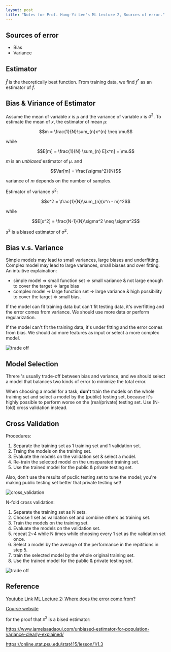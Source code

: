 ```yaml
---
layout: post
title: "Notes for Prof. Hung-Yi Lee's ML Lecture 2, Sources of error."
---
```


## Sources of error
 - Bias
 - Variance

## Estimator

$\hat{f}$ is the theoretically best function. From training data, we find $f^*$ as an estimator of $\hat{f}$.

## Bias & Viriance of Estimator

Assume the mean of variable $x$ is $\mu$ and the variance of variable $x$ is $\sigma^2$. To estimate the mean of $x$, the estimator of mean $\mu$:

$$m = \frac{1}{N}\sum_{n}x^{n} \neq \mu$$

while

$$E[m] = \frac{1}{N} \sum_{n} E[x^n] = \mu$$

$m$ is an *unbiased* estimator of $\mu$. and

$$Var[m] = \frac{\sigma^2}{N}$$

variance of $m$ depends on the number of samples.

Estimator of variance $\sigma^2$:

$$s^2 = \frac{1}{N}\sum_{n}(x^n - m)^2$$

while

$$E[s^2] = \frac{N-1}{N}\sigma^2 \neq \sigma^2$$

$s^2$ is a biased estimator of $\sigma^2$.

## Bias v.s. Variance

Simple models may lead to small variances, large biases and underfitting. Complex model may lead to large variances, small biases and over fitting. An intuitive explaination:
 - simple model => small function set => small variance & not large enough to cover the target => large bias
 - complex model => large function set => large variance & high possibility to cover the target => small bias.

If the model can fit training data but can't fit testing data, it's overfitting and the error comes from variance. We should use more data or perform regularization.

If the model can't fit the training data, it's under fitting and the error comes from bias. We should ad more features as input or select a more complex model.

![trade off](https://baliuzeger.github.io/sjl/assets/images/HYL_ML_02/tradeoff.png)

## Model Selection

Threre 's usually trade-off between bias and variance, and we should select a model that balances two kinds of error to minimize the total error.

When choosing a model for a task, **don't** train the models on the whole training set and select a model by the (public) testing set, because it's highly possible to perform worse on the (real/private) testing set. Use (N-fold) cross validation instead.

## Cross Validation

Procedures:
 1. Separate the training set as 1 training set and 1 validation set.
 2. Traing the models on the training set.
 3. Evaluate the models on the validation set & select a model.
 4. Re-train the selected model on the unseparated training set.
 5. Use the trained model for the public & private testing set.

Also, don't use the results of puclic testing set to tune the model; you're making public testing set better that private testing set!

![cross_validation](https://baliuzeger.github.io/sjl/assets/images/HYL_ML_02/cross_validation.png)

N-fold cross validation:
 1. Separate the training set as N sets.
 2. Choose 1 set as validation set and combine others as training set.
 3. Train the models on the training set.
 4. Evaluate the models on the validation set.
 5. repeat 2~4 while N times while choosing every 1 set as the validation set once.
 6. Select a model by the average of the performance in the repititions in step 5.
 7. train the selected model by the whole original training set.
 8. Use the trained model for the public & private testing set.
 
 ![trade off](https://baliuzeger.github.io/sjl/assets/images/HYL_ML_02/n_fold.png)
 
## Reference
[Youtube Link ML Lecture 2: Where does the error come from?](https://www.youtube.com/watch?v=D_S6y0Jm6dQ&list=PLJV_el3uVTsPy9oCRY30oBPNLCo89yu49&index=5)

[Course website](http://speech.ee.ntu.edu.tw/~tlkagk/courses_ML17_2.html)

for the proof that $s^2$ is a bised estimator:

https://www.jamelsaadaoui.com/unbiased-estimator-for-population-variance-clearly-explained/

https://online.stat.psu.edu/stat415/lesson/1/1.3
